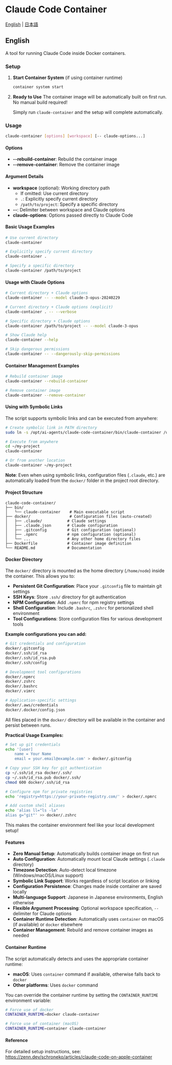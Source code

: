 # Claude Code Container

[English](#english) | [日本語](README_ja.md)

## English

A tool for running Claude Code inside Docker containers.

### Setup

1. **Start Container System** (if using container runtime)
   ```bash
   container system start
   ```

2. **Ready to Use**
   The container image will be automatically built on first run. No manual build required!
   
   Simply run `claude-container` and the setup will complete automatically.

### Usage

```bash
claude-container [options] [workspace] [-- claude-options...]
```

#### Options

- **--rebuild-container**: Rebuild the container image
- **--remove-container**: Remove the container image

#### Argument Details

- **workspace** (optional): Working directory path
  - If omitted: Use current directory
  - `.`: Explicitly specify current directory
  - `/path/to/project`: Specify a specific directory
- **--**: Delimiter between workspace and Claude options
- **claude-options**: Options passed directly to Claude Code

#### Basic Usage Examples

```bash
# Use current directory
claude-container

# Explicitly specify current directory
claude-container .

# Specify a specific directory
claude-container /path/to/project
```

#### Usage with Claude Options

```bash
# Current directory + Claude options
claude-container -- --model claude-3-opus-20240229

# Current directory + Claude options (explicit)
claude-container . -- --verbose

# Specific directory + Claude options
claude-container /path/to/project -- --model claude-3-opus

# Show Claude help
claude-container --help

# Skip dangerous permissions
claude-container -- --dangerously-skip-permissions
```

#### Container Management Examples

```bash
# Rebuild container image
claude-container --rebuild-container

# Remove container image
claude-container --remove-container
```

#### Using with Symbolic Links

The script supports symbolic links and can be executed from anywhere:

```bash
# Create symbolic link in PATH directory
sudo ln -s /opt/ai-agents/claude-code-container/bin/claude-container /usr/local/bin/claude-container

# Execute from anywhere
cd ~/my-project
claude-container

# Or from another location
claude-container ~/my-project
```

**Note**: Even when using symbolic links, configuration files (`.claude`, etc.) are automatically loaded from the `docker/` folder in the project root directory.

#### Project Structure

```
claude-code-container/
├── bin/
│   └── claude-container    # Main executable script
├── docker/                 # Configuration files (auto-created)
│   ├── .claude/           # Claude settings
│   ├── .claude.json       # Claude configuration
│   ├── .gitconfig         # Git configuration (optional)
│   ├── .npmrc             # npm configuration (optional)
│   └── ...                # Any other home directory files
├── Dockerfile             # Container image definition
└── README.md              # Documentation
```

#### Docker Directory

The `docker/` directory is mounted as the home directory (`/home/node`) inside the container. This allows you to:

- **Persistent Git Configuration**: Place your `.gitconfig` file to maintain git settings
- **SSH Keys**: Store `.ssh/` directory for git authentication
- **NPM Configuration**: Add `.npmrc` for npm registry settings
- **Shell Configuration**: Include `.bashrc`, `.zshrc` for personalized shell environment
- **Tool Configurations**: Store configuration files for various development tools

**Example configurations you can add:**

```bash
# Git credentials and configuration
docker/.gitconfig
docker/.ssh/id_rsa
docker/.ssh/id_rsa.pub
docker/.ssh/config

# Development tool configurations
docker/.npmrc
docker/.zshrc
docker/.bashrc
docker/.vimrc

# Application-specific settings
docker/.aws/credentials
docker/.docker/config.json
```

All files placed in the `docker/` directory will be available in the container and persist between runs.

**Practical Usage Examples:**

```bash
# Set up git credentials
echo '[user]
    name = Your Name
    email = your.email@example.com' > docker/.gitconfig

# Copy your SSH key for git authentication
cp ~/.ssh/id_rsa docker/.ssh/
cp ~/.ssh/id_rsa.pub docker/.ssh/
chmod 600 docker/.ssh/id_rsa

# Configure npm for private registries
echo 'registry=https://your-private-registry.com/' > docker/.npmrc

# Add custom shell aliases
echo 'alias ll="ls -la"
alias g="git"' >> docker/.zshrc
```

This makes the container environment feel like your local development setup!

#### Features

- **Zero Manual Setup**: Automatically builds container image on first run
- **Auto Configuration**: Automatically mount local Claude settings (`.claude` directory)
- **Timezone Detection**: Auto-detect local timezone (Windows/macOS/Linux support)
- **Symbolic Link Support**: Works regardless of script location or linking
- **Configuration Persistence**: Changes made inside container are saved locally
- **Multi-language Support**: Japanese in Japanese environments, English otherwise
- **Flexible Argument Processing**: Optional workspace specification, `--` delimiter for Claude options
- **Container Runtime Detection**: Automatically uses `container` on macOS (if available) or `docker` elsewhere
- **Container Management**: Rebuild and remove container images as needed

#### Container Runtime

The script automatically detects and uses the appropriate container runtime:

- **macOS**: Uses `container` command if available, otherwise falls back to `docker`
- **Other platforms**: Uses `docker` command

You can override the container runtime by setting the `CONTAINER_RUNTIME` environment variable:

```bash
# Force use of docker
CONTAINER_RUNTIME=docker claude-container

# Force use of container (macOS)
CONTAINER_RUNTIME=container claude-container
```

#### Reference

For detailed setup instructions, see:
https://zenn.dev/schroneko/articles/claude-code-on-apple-container
